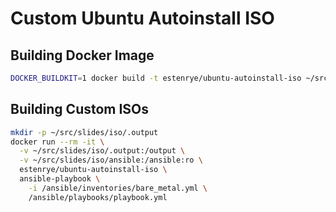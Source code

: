 # Custom Ubuntu Autoinstall ISO

## Building Docker Image

```bash
DOCKER_BUILDKIT=1 docker build -t estenrye/ubuntu-autoinstall-iso ~/src/slides/iso
```

## Building Custom ISOs

```bash
mkdir -p ~/src/slides/iso/.output
docker run --rm -it \
  -v ~/src/slides/iso/.output:/output \
  -v ~/src/slides/iso/ansible:/ansible:ro \
  estenrye/ubuntu-autoinstall-iso \
  ansible-playbook \
    -i /ansible/inventories/bare_metal.yml \
    /ansible/playbooks/playbook.yml
```
